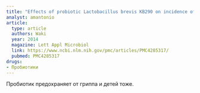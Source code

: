 ```yaml
---
title: "Effects of probiotic Lactobacillus brevis KB290 on incidence of influenza infection among schoolchildren: an open-label pilot study"
analyst: amantonio
article:
  type: article
  authors: Waki
  year: 2014
  magazine: Lett Appl Microbiol
  link: https://www.ncbi.nlm.nih.gov/pmc/articles/PMC4285317/
  pubmed: PMC4285317
drugs:
- Пробиотики
---
```


Пробиотик предохраняет от гриппа и детей тоже.
